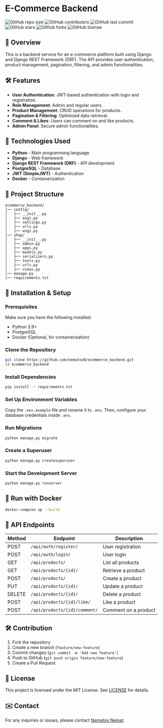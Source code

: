 # E-Commerce Backend

![GitHub repo size](https://img.shields.io/github/repo-size/nematovN/e-commerce_backend)
![GitHub contributors](https://img.shields.io/github/contributors/nematovN/e-commerce-backend)
![GitHub last commit](https://img.shields.io/github/last-commit/nematovN/e-commerce_backend)
![GitHub stars](https://img.shields.io/github/stars/nematovN/e-commerce_backend?style=social)
![GitHub forks](https://img.shields.io/github/forks/nematovN/e-commerce_backend?style=social)
![GitHub license](https://img.shields.io/github/license/nematovN/e-commerce_backend)

## 📌 Overview
This is a backend service for an e-commerce platform built using Django and Django REST Framework (DRF). The API provides user authentication, product management, pagination, filtering, and admin functionalities.

## 🛠️ Features
- **User Authentication**: JWT-based authentication with login and registration.
- **Role Management**: Admin and regular users.
- **Product Management**: CRUD operations for products.
- **Pagination & Filtering**: Optimized data retrieval.
- **Comment & Likes**: Users can comment on and like products.
- **Admin Panel**: Secure admin functionalities.

## 🚀 Technologies Used
- **Python** - Main programming language
- **Django** - Web framework
- **Django REST Framework (DRF)** - API development
- **PostgreSQL** - Database
- **JWT (SimpleJWT)** - Authentication
- **Docker** - Containerization

## 📂 Project Structure
```
ecommerce_backend/
│── config/
│   ├── __init__.py
│   ├── asgi.py
│   ├── settings.py
│   ├── urls.py
│   ├── wsgi.py
│── shop/
│   ├── __init__.py
│   ├── admin.py
│   ├── apps.py
│   ├── models.py
│   ├── serializers.py
│   ├── tests.py
│   ├── urls.py
│   ├── views.py
│── manage.py
│── requirements.txt
```

## 🔧 Installation & Setup

### Prerequisites
Make sure you have the following installed:
- Python 3.9+
- PostgreSQL
- Docker (Optional, for containerization)

### Clone the Repository
```bash
git clone https://github.com/nematovN/ecommerce_backend.git
cd ecommerce_backend
```

### Install Dependencies
```bash
pip install -r requirements.txt
```

### Set Up Environment Variables
Copy the `.env.example` file and rename it to `.env`. Then, configure your database credentials inside `.env`.

### Run Migrations
```bash
python manage.py migrate
```

### Create a Superuser
```bash
python manage.py createsuperuser
```

### Start the Development Server
```bash
python manage.py runserver
```

## 🐳 Run with Docker
```bash
docker-compose up --build
```

## 📌 API Endpoints
| Method | Endpoint             | Description         |
|--------|----------------------|---------------------|
| POST   | `/api/auth/register/` | User registration  |
| POST   | `/api/auth/login/`    | User login         |
| GET    | `/api/products/`      | List all products  |
| GET    | `/api/products/{id}/` | Retrieve a product |
| POST   | `/api/products/`      | Create a product   |
| PUT    | `/api/products/{id}/` | Update a product   |
| DELETE | `/api/products/{id}/` | Delete a product   |
| POST   | `/api/products/{id}/like/` | Like a product |
| POST   | `/api/products/{id}/comment/` | Comment on a product |

## 🛠 Contribution
1. Fork the repository
2. Create a new branch (`feature/new-feature`)
3. Commit changes (`git commit -m 'Add new feature'`)
4. Push to GitHub (`git push origin feature/new-feature`)
5. Create a Pull Request

## 📄 License
This project is licensed under the MIT License. See [LICENSE](LICENSE) for details.

## ✉️ Contact
For any inquiries or issues, please contact [Nematov Nemat](nemat8954@gmail.com).

